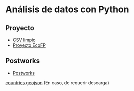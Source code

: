 # Análisis de datos con Python

## Proyecto

- [CSV limpio](https://github.com/Flor37/Analisis-de-datos-con-Python/blob/main/EcoFP.ipynb) 
- [Proyecto EcoFP](https://github.com/Flor37/Analisis-de-datos-con-Python/blob/main/EcoFP.ipynb) 


## Postworks

- [Postworks](https://github.com/Flor37/Analisis-de-datos-con-Python/blob/main/Postw.ipynb)


[countries geojson](https://drive.google.com/file/d/11MJJhH3v8vYrxsz1nn1t6_toCMjabyXS/view?usp=sharing) (En caso, de requerir descarga)
